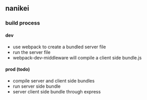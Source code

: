 ## nanikei ##

### build process ###

#### dev ####
- use webpack to create a bundled server file
- run the server file
- webpack-dev-middleware will compile a client side bundle.js


#### prod (todo) ####
- compile server and client side bundles
- run server side bundle
- server client side bundle through express